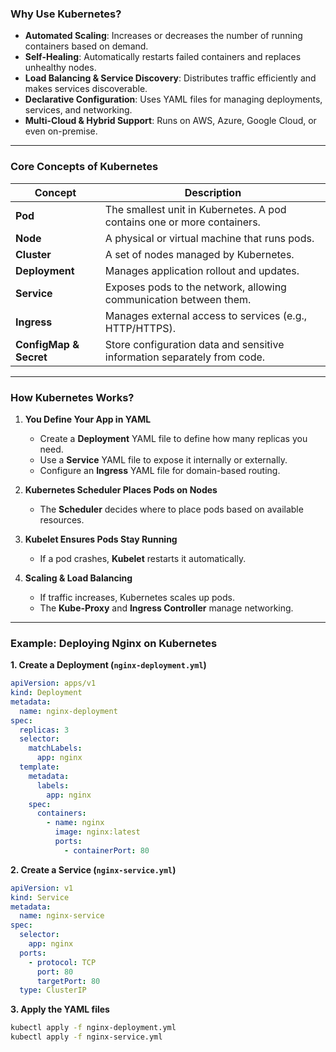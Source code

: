 



### **Why Use Kubernetes?**  
- **Automated Scaling**: Increases or decreases the number of running containers based on demand.  
- **Self-Healing**: Automatically restarts failed containers and replaces unhealthy nodes.  
- **Load Balancing & Service Discovery**: Distributes traffic efficiently and makes services discoverable.  
- **Declarative Configuration**: Uses YAML files for managing deployments, services, and networking.  
- **Multi-Cloud & Hybrid Support**: Runs on AWS, Azure, Google Cloud, or even on-premise.  

---

### **Core Concepts of Kubernetes**  

| Concept      | Description |
|-------------|------------|
| **Pod** | The smallest unit in Kubernetes. A pod contains one or more containers. |
| **Node** | A physical or virtual machine that runs pods. |
| **Cluster** | A set of nodes managed by Kubernetes. |
| **Deployment** | Manages application rollout and updates. |
| **Service** | Exposes pods to the network, allowing communication between them. |
| **Ingress** | Manages external access to services (e.g., HTTP/HTTPS). |
| **ConfigMap & Secret** | Store configuration data and sensitive information separately from code. |

---

### **How Kubernetes Works?**  
1. **You Define Your App in YAML**  
   - Create a **Deployment** YAML file to define how many replicas you need.  
   - Use a **Service** YAML file to expose it internally or externally.  
   - Configure an **Ingress** YAML file for domain-based routing.  

2. **Kubernetes Scheduler Places Pods on Nodes**  
   - The **Scheduler** decides where to place pods based on available resources.  

3. **Kubelet Ensures Pods Stay Running**  
   - If a pod crashes, **Kubelet** restarts it automatically.  

4. **Scaling & Load Balancing**  
   - If traffic increases, Kubernetes scales up pods.  
   - The **Kube-Proxy** and **Ingress Controller** manage networking.  

---

### **Example: Deploying Nginx on Kubernetes**  

**1. Create a Deployment (`nginx-deployment.yml`)**
```yaml
apiVersion: apps/v1
kind: Deployment
metadata:
  name: nginx-deployment
spec:
  replicas: 3
  selector:
    matchLabels:
      app: nginx
  template:
    metadata:
      labels:
        app: nginx
    spec:
      containers:
        - name: nginx
          image: nginx:latest
          ports:
            - containerPort: 80
```

**2. Create a Service (`nginx-service.yml`)**
```yaml
apiVersion: v1
kind: Service
metadata:
  name: nginx-service
spec:
  selector:
    app: nginx
  ports:
    - protocol: TCP
      port: 80
      targetPort: 80
  type: ClusterIP
```

**3. Apply the YAML files**
```bash
kubectl apply -f nginx-deployment.yml
kubectl apply -f nginx-service.yml
```


